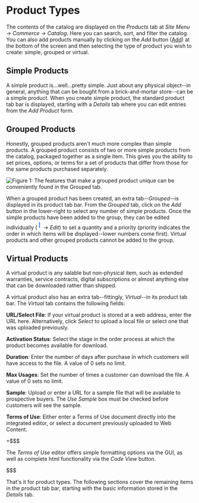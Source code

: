 # Product Types

The contents of the catalog are displayed on the *Products* tab at *Site Menu*
&rarr; *Commerce* &rarr; *Catalog*. Here you can search, sort, and filter the
catalog. You can also add products manually by clicking on the *Add* button
([Add](../../../../images/icon-add.png)) at the bottom of the screen and then
selecting the type of product you wish to create: simple, grouped or virtual.

## Simple Products

A simple product is...well...pretty simple. Just about any physical object--in
general, anything that can be bought from a brick-and-mortar store--can be
a simple product. When you create simple product, the standard product tab bar
is displayed, starting with a *Details* tab where you can edit entries from
the *Add Product* form.

## Grouped Products

Honestly, grouped products aren't much more complex than simple products.
A grouped product consists of two or more simple products from the catalog,
packaged together as a single item. This gives you the ability to set prices,
options, or terms for a set of products that differ from those for the same
products purchased separately.

![Figure 1: The features that make a grouped product unique can be conveniently
found in the *Grouped* tab.](../../../../images/grouped-product.png)

When a grouped product has been created, an extra tab--*Grouped*--is displayed
in its product tab bar. From the *Grouped* tab, click on the *Add* button in the
lower-right to select any number of simple products. Once the simple products
have been added to the group, they can be edited individually
(![options](../../../../images/icon-options.png) &rarr; *Edit*) to set
a quantity and a priority (priority indicates the order in which items will be
displayed--lower numbers come first). Virtual products and other grouped
products cannot be added to the group.

## Virtual Products

A virtual product is any salable but non-physical item, such as extended
warranties, service contracts, digital subscriptions or almost anything else
that can be downloaded rather than shipped.

A virtual product also has an extra tab--fittingly, *Virtual*--in its product
tab bar. The *Virtual* tab contains the following fields:

**URL/Select File**: If your virtual product is stored at a web address, enter
the URL here. Alternatively, click *Select* to upload a local file or select
one that was uploaded previously.

**Activation Status**: Select the stage in the order process at which the
product becomes available for download.

**Duration**: Enter the number of days after purchase in which customers will
have access to the file. A value of 0 sets no limit.

**Max Usages**: Set the number of times a customer can download the file.
A value of 0 sets no limit.

**Sample**: Upload or enter a URL for a sample file that will be available to
prospective buyers. The *Use Sample* box must be checked before customers will
see the sample.

**Terms of Use**: Either enter a Terms of Use document directly into the
integrated editor, or select a document previously uploaded to Web Content.

+$$$

The *Terms of Use* editor offers simple formatting options via the GUI, as well
as complete html functionality via the *Code View* button.

$$$

That's it for product types. The following sections cover the remaining items in
the product tab bar, starting with the basic information stored in the *Details*
tab.
